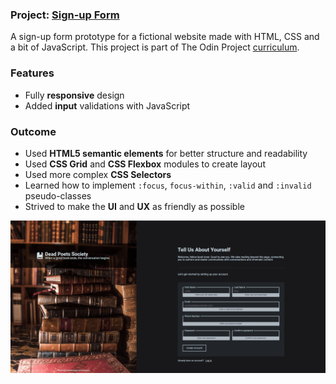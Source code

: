 ### Project: [Sign-up Form](https://gdimitroff.github.io/sign-up-form/)

A sign-up form prototype for a fictional website made with HTML, CSS and a bit of JavaScript. This project is part of The Odin Project [curriculum](https://www.theodinproject.com/lessons/node-path-intermediate-html-and-css-sign-up-form).

### Features

- Fully **responsive** design
- Added **input** validations with JavaScript

### Outcome

- Used **HTML5 semantic elements** for better structure and readability
- Used **CSS Grid** and **CSS Flexbox** modules to create layout
- Used more complex **CSS Selectors**
- Learned how to implement `:focus`, `focus-within`, `:valid` and `:invalid` pseudo-classes
- Strived to make the **UI** and **UX** as friendly as possible

![Screenshot](./images/screenshot.png)

